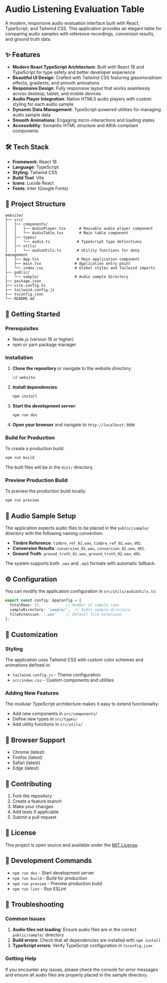 # Audio Listening Evaluation Table

A modern, responsive audio evaluation interface built with React, TypeScript, and Tailwind CSS. This application provides an elegant table for comparing audio samples with reference recordings, conversion results, and ground truth data.

## ✨ Features

- **Modern React TypeScript Architecture**: Built with React 18 and TypeScript for type safety and better developer experience
- **Beautiful UI Design**: Crafted with Tailwind CSS featuring glassmorphism effects, gradients, and smooth animations
- **Responsive Design**: Fully responsive layout that works seamlessly across desktop, tablet, and mobile devices
- **Audio Player Integration**: Native HTML5 audio players with custom styling for each audio sample
- **Dynamic Data Management**: TypeScript-powered utilities for managing audio sample data
- **Smooth Animations**: Engaging micro-interactions and loading states
- **Accessibility**: Semantic HTML structure and ARIA-compliant components

## 🛠️ Tech Stack

- **Framework**: React 18
- **Language**: TypeScript
- **Styling**: Tailwind CSS
- **Build Tool**: Vite
- **Icons**: Lucide React
- **Fonts**: Inter (Google Fonts)

## 📁 Project Structure

```
website/
├── src/
│   ├── components/
│   │   ├── AudioPlayer.tsx      # Reusable audio player component
│   │   └── AudioTable.tsx       # Main table component
│   ├── types/
│   │   └── audio.ts            # TypeScript type definitions
│   ├── utils/
│   │   └── audioUtils.ts       # Utility functions for data management
│   ├── App.tsx                 # Main application component
│   ├── main.tsx               # Application entry point
│   └── index.css              # Global styles and Tailwind imports
├── public/
│   └── sample/                # Audio sample directory
├── package.json
├── vite.config.ts
├── tailwind.config.js
├── tsconfig.json
└── README.md
```

## 🚀 Getting Started

### Prerequisites

- Node.js (version 16 or higher)
- npm or yarn package manager

### Installation

1. **Clone the repository** or navigate to the website directory:
   ```bash
   cd website
   ```

2. **Install dependencies**:
   ```bash
   npm install
   ```

3. **Start the development server**:
   ```bash
   npm run dev
   ```

4. **Open your browser** and navigate to `http://localhost:3000`

### Build for Production

To create a production build:

```bash
npm run build
```

The built files will be in the `dist/` directory.

### Preview Production Build

To preview the production build locally:

```bash
npm run preview
```

## 🎵 Audio Sample Setup

The application expects audio files to be placed in the `public/sample/` directory with the following naming convention:

- **Timbre Reference**: `timbre_ref_01.wav`, `timbre_ref_02.wav`, etc.
- **Conversion Results**: `conversion_01.wav`, `conversion_02.wav`, etc.
- **Ground Truth**: `ground_truth_01.wav`, `ground_truth_02.wav`, etc.

The system supports both `.wav` and `.mp3` formats with automatic fallback.

## ⚙️ Configuration

You can modify the application configuration in `src/utils/audioUtils.ts`:

```typescript
export const config: AppConfig = {
  totalRows: 15,           // Number of sample rows
  sampleDirectory: 'sample/',  // Audio sample directory
  fileExtension: '.wav'    // Default file extension
};
```

## 🎨 Customization

### Styling

The application uses Tailwind CSS with custom color schemes and animations defined in:
- `tailwind.config.js` - Theme configuration
- `src/index.css` - Custom components and utilities

### Adding New Features

The modular TypeScript architecture makes it easy to extend functionality:
- Add new components in `src/components/`
- Define new types in `src/types/`
- Add utility functions in `src/utils/`

## 📱 Browser Support

- Chrome (latest)
- Firefox (latest)
- Safari (latest)
- Edge (latest)

## 🤝 Contributing

1. Fork the repository
2. Create a feature branch
3. Make your changes
4. Add tests if applicable
5. Submit a pull request

## 📄 License

This project is open source and available under the [MIT License](LICENSE).

## 🔧 Development Commands

- `npm run dev` - Start development server
- `npm run build` - Build for production
- `npm run preview` - Preview production build
- `npm run lint` - Run ESLint

## 🐛 Troubleshooting

### Common Issues

1. **Audio files not loading**: Ensure audio files are in the correct `public/sample/` directory
2. **Build errors**: Check that all dependencies are installed with `npm install`
3. **TypeScript errors**: Verify TypeScript configuration in `tsconfig.json`

### Getting Help

If you encounter any issues, please check the console for error messages and ensure all audio files are properly placed in the sample directory.
